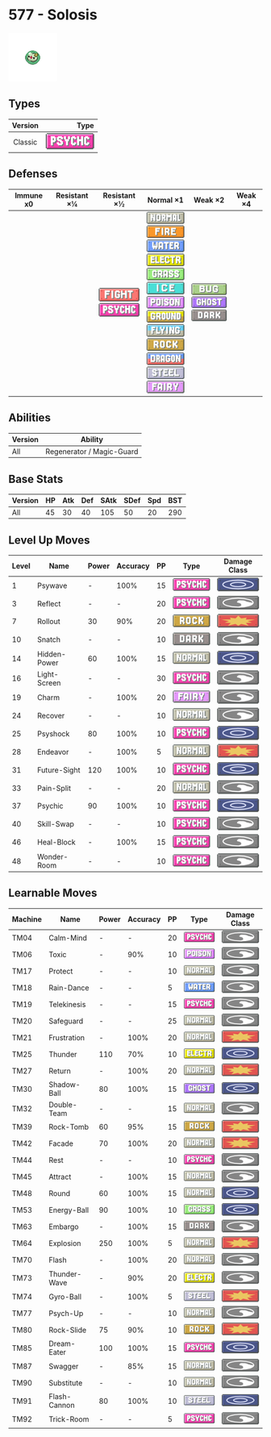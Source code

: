 # 577 - Solosis

![solosis](../img/pokemon/577.png)

## Types

| Version | Type                                 |
| :-----: | -----------------------------------: |
| Classic | ![psychic](../img/types/psychic.png) |

## Defenses

| Immune x0 | Resistant ×¼ | Resistant ×½                                                                    | Normal ×1                                                                                                                                                                                                                                                                                                                                                                                                                                                                                            | Weak ×2                                                                                              | Weak ×4 |
| --------- | ------------ | ------------------------------------------------------------------------------- | ---------------------------------------------------------------------------------------------------------------------------------------------------------------------------------------------------------------------------------------------------------------------------------------------------------------------------------------------------------------------------------------------------------------------------------------------------------------------------------------------------- | ---------------------------------------------------------------------------------------------------- | ------- |
|           |              | ![fighting](../img/types/fighting.png)<br/>![psychic](../img/types/psychic.png) | ![normal](../img/types/normal.png)<br/>![fire](../img/types/fire.png)<br/>![water](../img/types/water.png)<br/>![electric](../img/types/electric.png)<br/>![grass](../img/types/grass.png)<br/>![ice](../img/types/ice.png)<br/>![poison](../img/types/poison.png)<br/>![ground](../img/types/ground.png)<br/>![flying](../img/types/flying.png)<br/>![rock](../img/types/rock.png)<br/>![dragon](../img/types/dragon.png)<br/>![steel](../img/types/steel.png)<br/>![fairy](../img/types/fairy.png) | ![bug](../img/types/bug.png)<br/>![ghost](../img/types/ghost.png)<br/>![dark](../img/types/dark.png) |         |

## Abilities

| Version | Ability                   |
| ------- | ------------------------- |
| All     | Regenerator / Magic-Guard |

## Base Stats

| Version | HP | Atk | Def | SAtk | SDef | Spd | BST |
| ------- | -- | --- | --- | ---- | ---- | --- | --- |
| All     | 45 | 30  | 40  | 105  | 50   | 20  | 290 |

## Level Up Moves

| Level | Name         | Power | Accuracy | PP | Type                                 | Damage Class                           |
| ----- | ------------ | ----- | -------- | -- | ------------------------------------ | -------------------------------------- |
| 1     | Psywave      | -     | 100%     | 15 | ![psychic](../img/types/psychic.png) | ![special](../img/types/special.png)   |
| 3     | Reflect      | -     | -        | 20 | ![psychic](../img/types/psychic.png) | ![status](../img/types/status.png)     |
| 7     | Rollout      | 30    | 90%      | 20 | ![rock](../img/types/rock.png)       | ![physical](../img/types/physical.png) |
| 10    | Snatch       | -     | -        | 10 | ![dark](../img/types/dark.png)       | ![status](../img/types/status.png)     |
| 14    | Hidden-Power | 60    | 100%     | 15 | ![normal](../img/types/normal.png)   | ![special](../img/types/special.png)   |
| 16    | Light-Screen | -     | -        | 30 | ![psychic](../img/types/psychic.png) | ![status](../img/types/status.png)     |
| 19    | Charm        | -     | 100%     | 20 | ![fairy](../img/types/fairy.png)     | ![status](../img/types/status.png)     |
| 24    | Recover      | -     | -        | 10 | ![normal](../img/types/normal.png)   | ![status](../img/types/status.png)     |
| 25    | Psyshock     | 80    | 100%     | 10 | ![psychic](../img/types/psychic.png) | ![special](../img/types/special.png)   |
| 28    | Endeavor     | -     | 100%     | 5  | ![normal](../img/types/normal.png)   | ![physical](../img/types/physical.png) |
| 31    | Future-Sight | 120   | 100%     | 10 | ![psychic](../img/types/psychic.png) | ![special](../img/types/special.png)   |
| 33    | Pain-Split   | -     | -        | 20 | ![normal](../img/types/normal.png)   | ![status](../img/types/status.png)     |
| 37    | Psychic      | 90    | 100%     | 10 | ![psychic](../img/types/psychic.png) | ![special](../img/types/special.png)   |
| 40    | Skill-Swap   | -     | -        | 10 | ![psychic](../img/types/psychic.png) | ![status](../img/types/status.png)     |
| 46    | Heal-Block   | -     | 100%     | 15 | ![psychic](../img/types/psychic.png) | ![status](../img/types/status.png)     |
| 48    | Wonder-Room  | -     | -        | 10 | ![psychic](../img/types/psychic.png) | ![status](../img/types/status.png)     |

## Learnable Moves

| Machine | Name         | Power | Accuracy | PP | Type                                   | Damage Class                           |
| ------- | ------------ | ----- | -------- | -- | -------------------------------------- | -------------------------------------- |
| TM04    | Calm-Mind    | -     | -        | 20 | ![psychic](../img/types/psychic.png)   | ![status](../img/types/status.png)     |
| TM06    | Toxic        | -     | 90%      | 10 | ![poison](../img/types/poison.png)     | ![status](../img/types/status.png)     |
| TM17    | Protect      | -     | -        | 10 | ![normal](../img/types/normal.png)     | ![status](../img/types/status.png)     |
| TM18    | Rain-Dance   | -     | -        | 5  | ![water](../img/types/water.png)       | ![status](../img/types/status.png)     |
| TM19    | Telekinesis  | -     | -        | 15 | ![psychic](../img/types/psychic.png)   | ![status](../img/types/status.png)     |
| TM20    | Safeguard    | -     | -        | 25 | ![normal](../img/types/normal.png)     | ![status](../img/types/status.png)     |
| TM21    | Frustration  | -     | 100%     | 20 | ![normal](../img/types/normal.png)     | ![physical](../img/types/physical.png) |
| TM25    | Thunder      | 110   | 70%      | 10 | ![electric](../img/types/electric.png) | ![special](../img/types/special.png)   |
| TM27    | Return       | -     | 100%     | 20 | ![normal](../img/types/normal.png)     | ![physical](../img/types/physical.png) |
| TM30    | Shadow-Ball  | 80    | 100%     | 15 | ![ghost](../img/types/ghost.png)       | ![special](../img/types/special.png)   |
| TM32    | Double-Team  | -     | -        | 15 | ![normal](../img/types/normal.png)     | ![status](../img/types/status.png)     |
| TM39    | Rock-Tomb    | 60    | 95%      | 15 | ![rock](../img/types/rock.png)         | ![physical](../img/types/physical.png) |
| TM42    | Facade       | 70    | 100%     | 20 | ![normal](../img/types/normal.png)     | ![physical](../img/types/physical.png) |
| TM44    | Rest         | -     | -        | 10 | ![psychic](../img/types/psychic.png)   | ![status](../img/types/status.png)     |
| TM45    | Attract      | -     | 100%     | 15 | ![normal](../img/types/normal.png)     | ![status](../img/types/status.png)     |
| TM48    | Round        | 60    | 100%     | 15 | ![normal](../img/types/normal.png)     | ![special](../img/types/special.png)   |
| TM53    | Energy-Ball  | 90    | 100%     | 10 | ![grass](../img/types/grass.png)       | ![special](../img/types/special.png)   |
| TM63    | Embargo      | -     | 100%     | 15 | ![dark](../img/types/dark.png)         | ![status](../img/types/status.png)     |
| TM64    | Explosion    | 250   | 100%     | 5  | ![normal](../img/types/normal.png)     | ![physical](../img/types/physical.png) |
| TM70    | Flash        | -     | 100%     | 20 | ![normal](../img/types/normal.png)     | ![status](../img/types/status.png)     |
| TM73    | Thunder-Wave | -     | 90%      | 20 | ![electric](../img/types/electric.png) | ![status](../img/types/status.png)     |
| TM74    | Gyro-Ball    | -     | 100%     | 5  | ![steel](../img/types/steel.png)       | ![physical](../img/types/physical.png) |
| TM77    | Psych-Up     | -     | -        | 10 | ![normal](../img/types/normal.png)     | ![status](../img/types/status.png)     |
| TM80    | Rock-Slide   | 75    | 90%      | 10 | ![rock](../img/types/rock.png)         | ![physical](../img/types/physical.png) |
| TM85    | Dream-Eater  | 100   | 100%     | 15 | ![psychic](../img/types/psychic.png)   | ![special](../img/types/special.png)   |
| TM87    | Swagger      | -     | 85%      | 15 | ![normal](../img/types/normal.png)     | ![status](../img/types/status.png)     |
| TM90    | Substitute   | -     | -        | 10 | ![normal](../img/types/normal.png)     | ![status](../img/types/status.png)     |
| TM91    | Flash-Cannon | 80    | 100%     | 10 | ![steel](../img/types/steel.png)       | ![special](../img/types/special.png)   |
| TM92    | Trick-Room   | -     | -        | 5  | ![psychic](../img/types/psychic.png)   | ![status](../img/types/status.png)     |